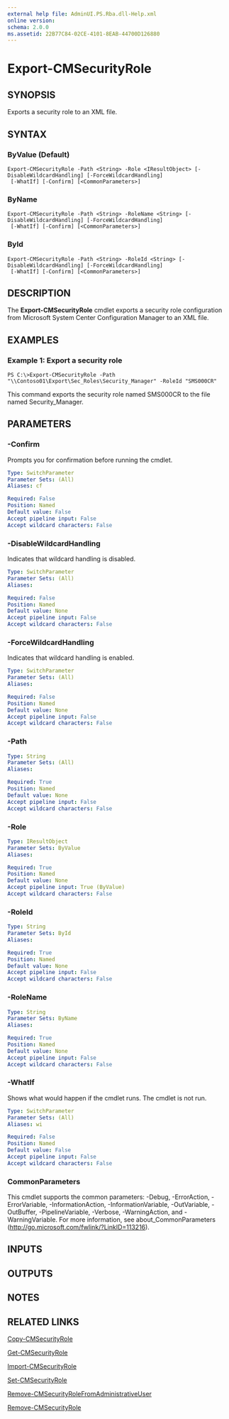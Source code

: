 ```yaml
---
external help file: AdminUI.PS.Rba.dll-Help.xml
online version: 
schema: 2.0.0
ms.assetid: 22B77C84-02CE-4101-8EAB-44700D126880
---
```


# Export-CMSecurityRole

## SYNOPSIS
Exports a security role to an XML file.

## SYNTAX

### ByValue (Default)
```
Export-CMSecurityRole -Path <String> -Role <IResultObject> [-DisableWildcardHandling] [-ForceWildcardHandling]
 [-WhatIf] [-Confirm] [<CommonParameters>]
```

### ByName
```
Export-CMSecurityRole -Path <String> -RoleName <String> [-DisableWildcardHandling] [-ForceWildcardHandling]
 [-WhatIf] [-Confirm] [<CommonParameters>]
```

### ById
```
Export-CMSecurityRole -Path <String> -RoleId <String> [-DisableWildcardHandling] [-ForceWildcardHandling]
 [-WhatIf] [-Confirm] [<CommonParameters>]
```

## DESCRIPTION
The **Export-CMSecurityRole** cmdlet exports a security role configuration from Microsoft System Center Configuration Manager to an XML file.

## EXAMPLES

### Example 1: Export a security role
```
PS C:\>Export-CMSecurityRole -Path "\\Contoso01\Export\Sec_Roles\Security_Manager" -RoleId "SMS000CR"
```

This command exports the security role named SMS000CR to the file named Security_Manager.

## PARAMETERS

### -Confirm
Prompts you for confirmation before running the cmdlet.

```yaml
Type: SwitchParameter
Parameter Sets: (All)
Aliases: cf

Required: False
Position: Named
Default value: False
Accept pipeline input: False
Accept wildcard characters: False
```

### -DisableWildcardHandling
Indicates that wildcard handling is disabled.

```yaml
Type: SwitchParameter
Parameter Sets: (All)
Aliases: 

Required: False
Position: Named
Default value: None
Accept pipeline input: False
Accept wildcard characters: False
```

### -ForceWildcardHandling
Indicates that wildcard handling is enabled.

```yaml
Type: SwitchParameter
Parameter Sets: (All)
Aliases: 

Required: False
Position: Named
Default value: None
Accept pipeline input: False
Accept wildcard characters: False
```

### -Path


```yaml
Type: String
Parameter Sets: (All)
Aliases: 

Required: True
Position: Named
Default value: None
Accept pipeline input: False
Accept wildcard characters: False
```

### -Role


```yaml
Type: IResultObject
Parameter Sets: ByValue
Aliases: 

Required: True
Position: Named
Default value: None
Accept pipeline input: True (ByValue)
Accept wildcard characters: False
```

### -RoleId


```yaml
Type: String
Parameter Sets: ById
Aliases: 

Required: True
Position: Named
Default value: None
Accept pipeline input: False
Accept wildcard characters: False
```

### -RoleName


```yaml
Type: String
Parameter Sets: ByName
Aliases: 

Required: True
Position: Named
Default value: None
Accept pipeline input: False
Accept wildcard characters: False
```

### -WhatIf
Shows what would happen if the cmdlet runs.
The cmdlet is not run.

```yaml
Type: SwitchParameter
Parameter Sets: (All)
Aliases: wi

Required: False
Position: Named
Default value: False
Accept pipeline input: False
Accept wildcard characters: False
```

### CommonParameters
This cmdlet supports the common parameters: -Debug, -ErrorAction, -ErrorVariable, -InformationAction, -InformationVariable, -OutVariable, -OutBuffer, -PipelineVariable, -Verbose, -WarningAction, and -WarningVariable. For more information, see about_CommonParameters (http://go.microsoft.com/fwlink/?LinkID=113216).

## INPUTS

## OUTPUTS

## NOTES

## RELATED LINKS

[Copy-CMSecurityRole](./Copy-CMSecurityRole.md)

[Get-CMSecurityRole](./Get-CMSecurityRole.md)

[Import-CMSecurityRole](./Import-CMSecurityRole.md)

[Set-CMSecurityRole](./Set-CMSecurityRole.md)

[Remove-CMSecurityRoleFromAdministrativeUser](./Remove-CMSecurityRoleFromAdministrativeUser.md)

[Remove-CMSecurityRole](./Remove-CMSecurityRole.md)



